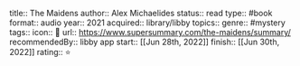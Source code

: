 title:: The Maidens
author:: Alex Michaelides
status:: read
type:: #book
format:: audio
year:: 2021
acquired:: library/libby
topics::
genre:: #mystery
tags::
icon:: 📖
url:: https://www.supersummary.com/the-maidens/summary/
recommendedBy:: libby app
start:: [[Jun 28th, 2022]] 
finish:: [[Jun 30th, 2022]] 
rating:: ⭐️
